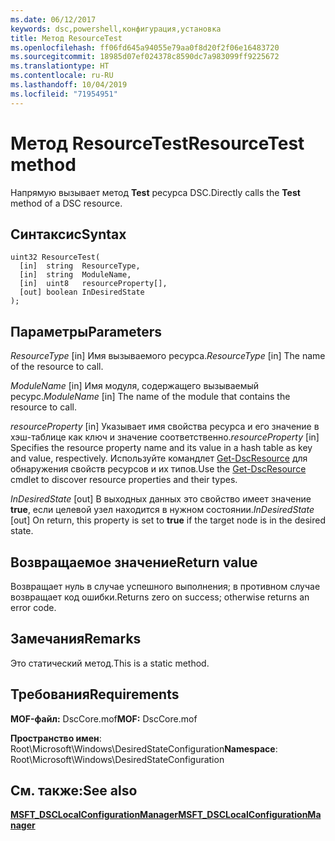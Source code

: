 ```yaml
---
ms.date: 06/12/2017
keywords: dsc,powershell,конфигурация,установка
title: Метод ResourceTest
ms.openlocfilehash: ff06fd645a94055e79aa0f8d20f2f06e16483720
ms.sourcegitcommit: 18985d07ef024378c8590dc7a983099ff9225672
ms.translationtype: HT
ms.contentlocale: ru-RU
ms.lasthandoff: 10/04/2019
ms.locfileid: "71954951"
---
```

# <a name="resourcetest-method"></a><span data-ttu-id="eac8b-103">Метод ResourceTest</span><span class="sxs-lookup"><span data-stu-id="eac8b-103">ResourceTest method</span></span>

<span data-ttu-id="eac8b-104">Напрямую вызывает метод **Test** ресурса DSC.</span><span class="sxs-lookup"><span data-stu-id="eac8b-104">Directly calls the **Test** method of a DSC resource.</span></span>

## <a name="syntax"></a><span data-ttu-id="eac8b-105">Синтаксис</span><span class="sxs-lookup"><span data-stu-id="eac8b-105">Syntax</span></span>

```mof
uint32 ResourceTest(
  [in]  string  ResourceType,
  [in]  string  ModuleName,
  [in]  uint8   resourceProperty[],
  [out] boolean InDesiredState
);
```

## <a name="parameters"></a><span data-ttu-id="eac8b-106">Параметры</span><span class="sxs-lookup"><span data-stu-id="eac8b-106">Parameters</span></span>

<span data-ttu-id="eac8b-107">*ResourceType* \[in\] Имя вызываемого ресурса.</span><span class="sxs-lookup"><span data-stu-id="eac8b-107">*ResourceType* \[in\] The name of the resource to call.</span></span>

<span data-ttu-id="eac8b-108">*ModuleName* \[in\] Имя модуля, содержащего вызываемый ресурс.</span><span class="sxs-lookup"><span data-stu-id="eac8b-108">*ModuleName* \[in\] The name of the module that contains the resource to call.</span></span>

<span data-ttu-id="eac8b-109">*resourceProperty* \[in\] Указывает имя свойства ресурса и его значение в хэш-таблице как ключ и значение соответственно.</span><span class="sxs-lookup"><span data-stu-id="eac8b-109">*resourceProperty* \[in\] Specifies the resource property name and its value in a hash table as key and value, respectively.</span></span> <span data-ttu-id="eac8b-110">Используйте командлет [Get-DscResource](/powershell/module/PSDesiredStateConfiguration/Get-DscResource) для обнаружения свойств ресурсов и их типов.</span><span class="sxs-lookup"><span data-stu-id="eac8b-110">Use the [Get-DscResource](/powershell/module/PSDesiredStateConfiguration/Get-DscResource) cmdlet to discover resource properties and their types.</span></span>

<span data-ttu-id="eac8b-111">*InDesiredState* \[out\] В выходных данных это свойство имеет значение **true**, если целевой узел находится в нужном состоянии.</span><span class="sxs-lookup"><span data-stu-id="eac8b-111">*InDesiredState* \[out\] On return, this property is set to **true** if the target node is in the desired state.</span></span>

## <a name="return-value"></a><span data-ttu-id="eac8b-112">Возвращаемое значение</span><span class="sxs-lookup"><span data-stu-id="eac8b-112">Return value</span></span>

<span data-ttu-id="eac8b-113">Возвращает нуль в случае успешного выполнения; в противном случае возвращает код ошибки.</span><span class="sxs-lookup"><span data-stu-id="eac8b-113">Returns zero on success; otherwise returns an error code.</span></span>

## <a name="remarks"></a><span data-ttu-id="eac8b-114">Замечания</span><span class="sxs-lookup"><span data-stu-id="eac8b-114">Remarks</span></span>

<span data-ttu-id="eac8b-115">Это статический метод.</span><span class="sxs-lookup"><span data-stu-id="eac8b-115">This is a static method.</span></span>

## <a name="requirements"></a><span data-ttu-id="eac8b-116">Требования</span><span class="sxs-lookup"><span data-stu-id="eac8b-116">Requirements</span></span>

<span data-ttu-id="eac8b-117">**MOF-файл:** DscCore.mof</span><span class="sxs-lookup"><span data-stu-id="eac8b-117">**MOF:** DscCore.mof</span></span>

<span data-ttu-id="eac8b-118">**Пространство имен**: Root\Microsoft\Windows\DesiredStateConfiguration</span><span class="sxs-lookup"><span data-stu-id="eac8b-118">**Namespace**: Root\Microsoft\Windows\DesiredStateConfiguration</span></span>

## <a name="see-also"></a><span data-ttu-id="eac8b-119">См. также:</span><span class="sxs-lookup"><span data-stu-id="eac8b-119">See also</span></span>

[<span data-ttu-id="eac8b-120">**MSFT_DSCLocalConfigurationManager**</span><span class="sxs-lookup"><span data-stu-id="eac8b-120">**MSFT_DSCLocalConfigurationManager**</span></span>](msft-dsclocalconfigurationmanager.md)
